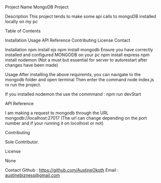 Project Name
MongoDB Project

Description
This project tends to make some api calls to mongoDB installed locally on my pc

Table of Contents

Installation
Usage
API Reference
Contributing
License
Contact


Installation
npm install ejs
npm install mongodb
Ensure you have correctly installed and configured MONGODB on your pc
npm install express
npm install nodemon (Not a must but essential for server to autorestart after changes have been made)

Usage
After installing the above requiremts, you can navigate to the mongodb folder and open terminal
Then enter the command node index.js ro run the project.

If you installed nodemon the use the commmand : npm run devStart

API Reference

I am making a request to mongodb through the URL mongodb://localhost:27017 (The url can change depending on the port number and if your running it on locolhost or not)

Contributing

Sole Contributor.

License

None

Contact
Github : https://github.com/AustineOkoth
Email : austinebizness@gmail.com

